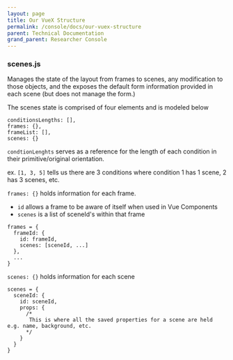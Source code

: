 ```yaml
---
layout: page
title: Our VueX Structure
permalink: /console/docs/our-vuex-structure
parent: Technical Documentation
grand_parent: Researcher Console
---
```


### scenes.js

Manages the state of the layout from frames to scenes, any modification to those objects, and the exposes the default form information provided in each scene (but does not manage the form.)

The scenes state is comprised of four elements and is modeled below

```
conditionsLengths: [],
frames: {},
frameList: [],
scenes: {}
```

`condtionLenghts` serves as a reference for the length of each condition in their primitive/original orientation.

ex. `[1, 3, 5]` tells us there are 3 conditions where condition 1 has 1 scene, 2 has 3 scenes, etc.

`frames: {}` holds information for each frame.

- `id` allows a frame to be aware of itself when used in Vue Components
- `scenes` is a list of sceneId's within that frame

```
frames = {
  frameId: {
    id: frameId,
    scenes: [sceneId, ...]
  },
  ...
}
```

`scenes: {}` holds information for each scene

```
scenes = {
  sceneId: {
    id: sceneId,
    props: {
      /*
       This is where all the saved properties for a scene are held e.g. name, background, etc.
      */
    }
  }
}
```
